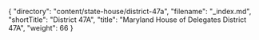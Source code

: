 {
  "directory": "content/state-house/district-47a",
  "filename": "_index.md",
  "shortTitle": "District 47A",
  "title": "Maryland House of Delegates District 47A",
  "weight": 66
}
